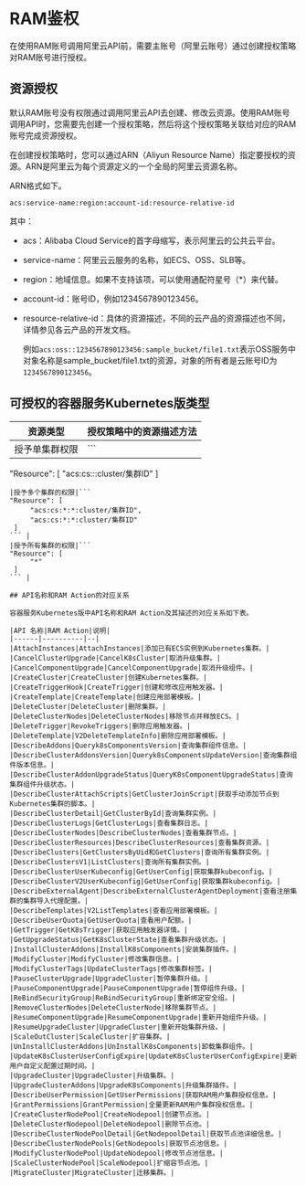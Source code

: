 # RAM鉴权

在使用RAM账号调用阿里云API前，需要主账号（阿里云账号）通过创建授权策略对RAM账号进行授权。

## 资源授权

默认RAM账号没有权限通过调用阿里云API去创建、修改云资源。使用RAM账号调用API时，您需要先创建一个授权策略，然后将这个授权策略关联给对应的RAM账号完成资源授权。

在创建授权策略时，您可以通过ARN（Aliyun Resource Name）指定要授权的资源。ARN是阿里云为每个资源定义的一个全局的阿里云资源名称。

ARN格式如下。

```
acs:service-name:region:account-id:resource-relative-id
```

其中：

-   acs：Alibaba Cloud Service的首字母缩写，表示阿里云的公共云平台。
-   service-name：阿里云云服务的名称，如ECS、OSS、SLB等。
-   region：地域信息。如果不支持该项，可以使用通配符星号（\*）来代替。

-   account-id：账号ID，例如1234567890123456。

-   resource-relative-id：具体的资源描述，不同的云产品的资源描述也不同，详情参见各云产品的开发文档。

    例如`acs:oss::1234567890123456:sample_bucket/file1.txt`表示OSS服务中对象名称是sample\_bucket/file1.txt的资源，对象的所有者是云账号ID为`1234567890123456`。


## 可授权的容器服务Kubernetes版类型

|资源类型|授权策略中的资源描述方法|
|----|------------|
|授予单集群权限|```
"Resource": [
     "acs:cs:*:*:cluster/集群ID"
 ]
``` |
|授予多个集群的权限|```
"Resource": [
     "acs:cs:*:*:cluster/集群ID",
     "acs:cs:*:*:cluster/集群ID"
 ]
``` |
|授予所有集群的权限|```
"Resource": [
     "*"
 ]
``` |

## API名称和RAM Action的对应关系

容器服务Kubernetes版中API名称和RAM Action及其描述的对应关系如下表。

|API 名称|RAM Action|说明|
|------|----------|--|
|AttachInstances|AttachInstances|添加已有ECS实例到Kubernetes集群。|
|CancelClusterUpgrade|CancelK8sCluster|取消升级集群。|
|CancelComponentUpgrade|CancelComponentUpgrade|取消升级组件。|
|CreateCluster|CreateCluster|创建Kubernetes集群。|
|CreateTriggerHook|CreateTrigger|创建和修改应用触发器。|
|CreateTemplate|CreateTemplate|创建应用部署模板。|
|DeleteCluster|DeleteCluster|删除集群。|
|DeleteClusterNodes|DeleteClusterNodes|移除节点并释放ECS。|
|DeleteTrigger|RevokeTriggers|删除应用触发器。|
|DeleteTemplate|V2DeleteTemplateInfo|删除应用部署模板。|
|DescribeAddons|Queryk8sComponentsVersion|查询集群组件信息。|
|DescribeClusterAddonsVersion|Queryk8sComponentsUpdateVersion|查询集群组件版本信息。|
|DescribeClusterAddonUpgradeStatus|QueryK8sComponentUpgradeStatus|查询集群组件升级状态。|
|DescribeClusterAttachScripts|GetClusterJoinScript|获取手动添加节点到Kubernetes集群的脚本。|
|DescribeClusterDetail|GetClusterById|查询集群实例。|
|DescribeClusterLogs|GetClusterLogs|查看集群日志。|
|DescribeClusterNodes|DescribeClusterNodes|查看集群节点。|
|DescribeClusterResources|DescribeClusterResources|查看集群资源。|
|DescribeClusters|GetClustersByUid和GetClusters|查询所有集群实例。|
|DescribeClustersV1|ListClusters|查询所有集群实例。|
|DescribeClusterUserKubeconfig|GetUserConfig|获取集群kubeconfig。|
|DescribeClusterV2UserKubeconfig|GetUserConfig|获取集群kubeconfig。|
|DescribeExternalAgent|DescribeExternalClusterAgentDeployment|查看注册集群的集群导入代理配置。|
|DescribeTemplates|V2ListTemplates|查看应用部署模板。|
|DescribeUserQuota|GetUserQuota|查看用户配额。|
|GetTrigger|GetK8sTrigger|获取应用触发器详情。|
|GetUpgradeStatus|GetK8sClusterState|查看集群升级状态。|
|InstallClusterAddons|InstallK8sComponents|安装集群插件。|
|ModifyCluster|ModifyCluster|修改集群信息。|
|ModifyClusterTags|UpdateClusterTags|修改集群标签。|
|PauseClusterUpgrade|UpgradeCluster|暂停集群升级。|
|PauseComponentUpgrade|PauseComponentUpgrade|暂停组件升级。|
|ReBindSecurityGroup|ReBindSecurityGroup|重新绑定安全组。|
|RemoveClusterNodes|DeleteClusterNode|移除集群节点。|
|ResumeComponentUpgrade|ResumeComponentUpgrade|重新开始组件升级。|
|ResumeUpgradeCluster|UpgradeCluster|重新开始集群升级。|
|ScaleOutCluster|ScaleCluster|扩容集群。|
|UnInstallClusterAddons|UnInstallK8sComponents|卸载集群组件。|
|UpdateK8sClusterUserConfigExpire|UpdateK8sClusterUserConfigExpire|更新用户自定义配置过期时间。|
|UpgradeCluster|UpgradeCluster|升级集群。|
|UpgradeClusterAddons|UpgradeK8sComponents|升级集群插件。|
|DescribeUserPermission|GetUserPermissions|获取RAM用户集群授权信息。|
|GrantPermissions|GrantPermission|全量更新RAM用户集群授权信息。|
|CreateClusterNodePool|CreateNodepool|创建节点池。|
|DeleteClusterNodepool|DeleteNodepool|删除节点池。|
|DescribeClusterNodePoolDetail|GetNodepoolDetail|获取节点池详细信息。|
|DescribeClusterNodePools|GetNodepools|获取节点池信息。|
|ModifyClusterNodePool|UpdateNodepool|修改节点池信息。|
|ScaleClusterNodePool|ScaleNodepool|扩缩容节点池。|
|MigrateCluster|MigrateCluster|迁移集群。|

